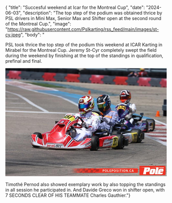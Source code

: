 {
  "title": "Succesful weekend at Icar for the Montreal Cup",
  "date": "2024-06-03",
  "description": "The top step of the podium was obtained thrice by PSL drivers in Mini Max, Senior Max and Shifter open at the second round of the Montreal Cup.",
  "image": "https://raw.githubusercontent.com/Pslkarting/rss_feed/main/images/st-cy.jpeg",
  "body": "<p>PSL took thrice the top step of the podium this weekend at ICAR Karting in Mirabel for the Montreal Cup. Jeremy St-Cyr completely swept the field during the weekend by finishing at the top of the standings in qualification, prefinal and final.</p><p><img src='https://raw.githubusercontent.com/Pslkarting/rss_feed/main/images/pernod_icar.jpeg'></p> Timothé Pernod also showed exemplary work by also topping the standings in all session he participated in. And Davide Greco won in shifter open, with 7 SECONDS CLEAR OF HIS TEAMMATE Charles Gauthier."}
